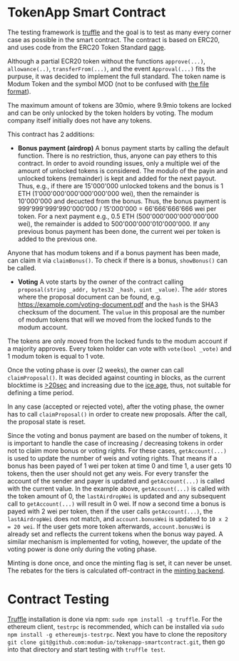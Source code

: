 # TokenApp Smart Contract
The testing framework is [truffle](http://truffleframework.com/docs/getting_started/installation) and the goal is to test 
as many every corner case as possible in the smart contract.
The contract is based on ERC20, and uses code from the ERC20 Token
Standard [page](https://theethereum.wiki/w/index.php/ERC20_Token_Standard).

Although a partial ECR20 token without the functions `approve(...)`, 
`allowance(..)`, `transferFrom(...)`, and the event `Approval(...)` fits the purpuse, 
it was decided to implement the full standard. The token name is Modum Token
and the symbol MOD (not to be confused with 
[the file format](https://en.wikipedia.org/wiki/MOD_(file_format))).

The maximum amount of tokens are 30mio, where 9.9mio tokens are locked and can be only 
unlocked by the token holders by voting. The modum company itself initially 
does not have any tokens. 

This contract has 2 additions:

* **Bonus payment (airdrop)** A bonus payment starts by calling the default function. There 
 is no restriction, thus, anyone can pay ethers to this contract. In order to avoid
 rounding issues, only a multiple wei of the amount of unlocked tokens is considered.
 The modulo of the payin and unlocked tokens (remainder) is kept and added for the next
 payout. Thus, e.g., if there are 15'000'000 unlocked tokens and the bonus is 1 ETH 
 (1'000'000'000'000'000'000 wei), then the remainder is 10'000'000 and decucted from the
 bonus. Thus, the bonus payment is 999'999'999'990'000'000 / 15'000'000 = 66'666'666'666 
 wei per token. For a next payment e.g., 0.5 ETH (500'000'000'000'000'000 wei), the remainder 
 is added to 500'000'000'010'000'000. If any previous bonus payment has been done, the current
 wei per token is added to the previous one.
 
 Anyone that has modum tokens and if a bonus payment has been made, can claim it via
 `claimBonus()`. To check if there is a bonus, `showBonus()` can be called.

* **Voting** A vote starts by the owner of the contract calling 
`proposal(string _addr, bytes32 _hash, uint _value)`. The `addr` stores where the proposal
 document can be found, e.g. https://example.com/voting-document.pdf and the `hash` is the 
 SHA3 checksum of the document. The `value` in this proposal are the number of modum tokens
 that will we moved from the locked funds to the modum account. 
 
 The tokens are only moved from the locked funds to the modum account if a majority 
 approves. Every token holder can vote with `vote(bool _vote)` and 1 modum token is 
 equal to 1 vote.
 
 Once the voting phase is over (2 weeks), the owner can call `claimProposal()`. It was 
 decided against counting in blocks, as the current blocktime is 
 [>20sec](https://etherscan.io/chart/blocktime) and increasing due to the 
 [ice age](https://www.cryptocompare.com/coins/guides/what-is-the-ethereum-ice-age/), 
 thus, not suitable for defining a time period.
 
 In any case (accepted or rejected vote), after the voting phase, the owner has to 
 call `claimProposal()` in order to create new proposals. After the call, the proposal
 state is reset.
  
Since the voting and bonus payment are based on the number of tokens, it is important to 
handle the case of increasing / decreasing tokens in order not to claim more bonus or
voting rights. For these cases, `getAccount(...)` is used to update the number of weis
and voting rights. That means if a bonus has been payed of 1 wei per token at time 0 and
time 1, a user gets 10 tokens, then the user should not get any weis. For every transfer
the account of the sender and payer is updated and `getAccount(...)` is called with the
current value. In the example above, `getAccount(...)` is called with the token amount of 0,
the `lastAirdropWei` is updated and any subsequent call to `getAccount(...)` will result
in 0 wei. If now a second time a bonus is payed with 2 wei per token, then if the user
calls `getAccount(...)`, the `lastAirdropWei` does not match, and `account.bonusWei` is 
updated to `10 x 2 = 20 wei`. If the user gets more token afterwards, `account.bonusWei`
is already set and reflects the current tokens when the bonus way payed. A similar
mechanism is implemented for voting, however, the update of the voting power is done
only during the voting phase.

Minting is done once, and once the minting flag is set, it can never be unset. The rebates
for the tiers is calculated off-contract in the 
[minting backend](https://github.com/modum-io/tokenapp-backend/tree/master/services/minting).

# Contract Testing
[Truffle](http://truffleframework.com/docs/getting_started/installation) installation is
done via npm: `sudo npm install -g truffle`. For the ethereum client, `testrpc` is recommended, 
which can be installed via `sudo npm install -g ethereumjs-testrpc`. Next you have to clone
the repository `git clone git@github.com:modum-io/tokenapp-smartcontract.git`, then go
into that directory and start testing with `truffle test`.